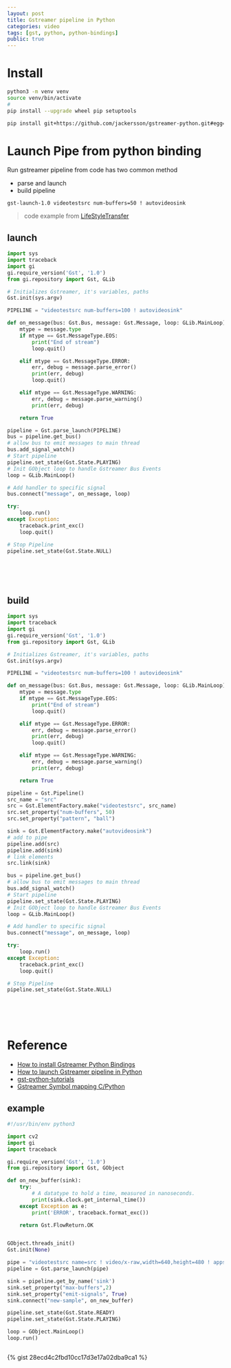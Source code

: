 ```yaml
---
layout: post
title: Gstreamer pipeline in Python
categories: video
tags: [gst, python, python-bindings]
public: true
---
```


# Install

```bash
python3 -m venv venv
source venv/bin/activate
#
pip install --upgrade wheel pip setuptools

pip install git+https://github.com/jackersson/gstreamer-python.git#egg=gstreamer-python
```

# Launch Pipe from python binding
Run gstreamer pipeline from code has two common method
- parse and launch
- build pipeline
```
gst-launch-1.0 videotestsrc num-buffers=50 ! autovideosink
```

> code example from [LifeStyleTransfer](http://lifestyletransfer.com/how-to-launch-gstreamer-pipeline-in-python/)

## launch
```python
import sys
import traceback
import gi
gi.require_version('Gst', '1.0')
from gi.repository import Gst, GLib

# Initializes Gstreamer, it's variables, paths
Gst.init(sys.argv)

PIPELINE = "videotestsrc num-buffers=100 ! autovideosink"

def on_message(bus: Gst.Bus, message: Gst.Message, loop: GLib.MainLoop):
    mtype = message.type
    if mtype == Gst.MessageType.EOS:
        print("End of stream")
        loop.quit()

    elif mtype == Gst.MessageType.ERROR:
        err, debug = message.parse_error()
        print(err, debug)
        loop.quit()

    elif mtype == Gst.MessageType.WARNING:
        err, debug = message.parse_warning()
        print(err, debug)

    return True

pipeline = Gst.parse_launch(PIPELINE)
bus = pipeline.get_bus()
# allow bus to emit messages to main thread
bus.add_signal_watch()
# Start pipeline
pipeline.set_state(Gst.State.PLAYING)
# Init GObject loop to handle Gstreamer Bus Events
loop = GLib.MainLoop()

# Add handler to specific signal
bus.connect("message", on_message, loop)

try:
    loop.run()
except Exception:
    traceback.print_exc()
    loop.quit()

# Stop Pipeline
pipeline.set_state(Gst.State.NULL)
```

&nbsp;  
&nbsp;  
&nbsp;  
## build
```python
import sys
import traceback
import gi
gi.require_version('Gst', '1.0')
from gi.repository import Gst, GLib

# Initializes Gstreamer, it's variables, paths
Gst.init(sys.argv)

PIPELINE = "videotestsrc num-buffers=100 ! autovideosink"

def on_message(bus: Gst.Bus, message: Gst.Message, loop: GLib.MainLoop):
    mtype = message.type
    if mtype == Gst.MessageType.EOS:
        print("End of stream")
        loop.quit()

    elif mtype == Gst.MessageType.ERROR:
        err, debug = message.parse_error()
        print(err, debug)
        loop.quit()

    elif mtype == Gst.MessageType.WARNING:
        err, debug = message.parse_warning()
        print(err, debug)

    return True

pipeline = Gst.Pipeline()
src_name = "src"
src = Gst.ElementFactory.make("videotestsrc", src_name)
src.set_property("num-buffers", 50)
src.set_property("pattern", "ball")

sink = Gst.ElementFactory.make("autovideosink")
# add to pipe
pipeline.add(src)
pipeline.add(sink)
# link elements
src.link(sink)

bus = pipeline.get_bus()
# allow bus to emit messages to main thread
bus.add_signal_watch()
# Start pipeline
pipeline.set_state(Gst.State.PLAYING)
# Init GObject loop to handle Gstreamer Bus Events
loop = GLib.MainLoop()

# Add handler to specific signal
bus.connect("message", on_message, loop)

try:
    loop.run()
except Exception:
    traceback.print_exc()
    loop.quit()

# Stop Pipeline
pipeline.set_state(Gst.State.NULL)
```
&nbsp;  
&nbsp;  
&nbsp;  
# Reference
- [How to install Gstreamer Python Bindings](http://lifestyletransfer.com/how-to-install-gstreamer-python-bindings/)
- [How to launch Gstreamer pipeline in Python](http://lifestyletransfer.com/how-to-launch-gstreamer-pipeline-in-python/)
- [gst-python-tutorials](https://github.com/jackersson/gst-python-tutorials)
- [Gstreamer Symbol mapping C/Python](https://lazka.github.io/pgi-docs/Gst-1.0/mapping.html)





## example
```python
#!/usr/bin/env python3

import cv2
import gi
import traceback

gi.require_version('Gst', '1.0')
from gi.repository import Gst, GObject

def on_new_buffer(sink):
    try:
        # A datatype to hold a time, measured in nanoseconds.
        print(sink.clock.get_internal_time())
    except Exception as e:
        print('ERROR', traceback.format_exc())

    return Gst.FlowReturn.OK


GObject.threads_init()
Gst.init(None)

pipe = "videotestsrc name=src ! video/x-raw,width=640,height=480 ! appsink name=sink"
pipeline = Gst.parse_launch(pipe)

sink = pipeline.get_by_name('sink')
sink.set_property("max-buffers",2)
sink.set_property("emit-signals", True)
sink.connect("new-sample", on_new_buffer)

pipeline.set_state(Gst.State.READY)
pipeline.set_state(Gst.State.PLAYING)

loop = GObject.MainLoop()
loop.run()



```

{% gist 28ecd4c2fbd10cc17d3e17a02dba9ca1 %}